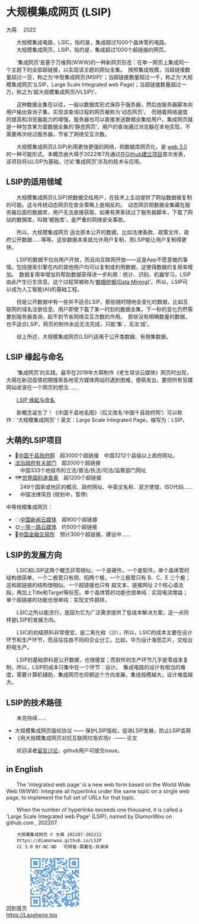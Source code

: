 大规模集成网页 (LSIP)
====================
大萌　 	2022

　　大规模集成电路，LSIC，指的是，集成超过1000个晶体管的电路。  
　　大规模集成网页，LSIP，指的是，集成超过1000个超链接的网页。  

　　‘集成网页’是基于万维网(WWW)的一种新网页形态：在单一网页上集成同一个主题下的全部超链接，以实现该主题的网址全集。　按照集成规模，当超链接数量超过一百，称之为‘中型集成网页(MSIP)’；当超链接数量超过一千，称之为‘大规模集成网页’(LSIP，Large Scale Integrated web Page)；当超链接数量超过一万，称之为‘超大规模集成网页(VLSIP)’。

　　这种数据全集在以往，一般以数据库形式保存于服务器，然后由服务器脚本向用户输出查询子集。实现该查询过程的网页被称为‘动态网页’。　而随着网络速度的提高和浏览器能力的增强，服务器也可以直接发送数据全集给用户。集成网页就是一种包含某方面数据全集的‘静态网页’，用户的查询通过浏览器在本地实现，不需要再次经过服务器，节省了网络交互次数。

　　大规模集成网页(LSIP)利用更快更强的网络，把数据库网页化，是 [web 3.0](https://cn.bing.com/search?q=web+3.0) 的一种可能形式。本概念由大萌于2022年7月通过[在Github建立项目](https://diamonwoo.github.io/LSIP/)首次发表，该项目将以LSIP为基础，讨论‘集成网页’涉及的技术与应用。


LSIP的适用领域
--------------

　　大规模集成网页(LSIP)把数据交给用户，在技术上主动提供了网站数据被复制的可能。这与传统动态网页在安全策略上是相反的。　动态网页把数据全集藏在服务器后面的数据库，用户无法直接获取，如果有黑客绕过了服务器脚本，下载了网站的数据库，叫做‘被拖库’，是严重的网络安全事故。　

　　所以，大规模集成网页 适合原本公开的数据，比如法律条款、政策文件、政府公开数据……等等。这些数据本来就允许用户复制，而LSIP能让用户复制得更快。

　　LSIP的数据不仅向用户开放，而且向互联网开放——这是App不愿意做的事情。包括搜索引擎在内的其他用户均可以复制或利用数据，这使得数据的复用率增加。　数据复用率增加将帮助数据获得进一步利用：统计、识别、机器学习，LSIP由此产生衍生信息。这个过程常被称为‘[数据挖掘(Data Mining)](https://www.zhihu.com/topic/19553534/hot)’。所以，LSIP可以成为人工智能(AI)的基础工程。

　　但是公开数据中有一些并不适合LSIP。那些随时随地会变化的数据，比如互联网的域名注册信息。用户即使下载了某一时刻的数据全集，下一秒的变化仍然需要到服务器查询，起不到节省网络交互次数的作用。　那些没有明确数量的数据，也不适合LSIP，网页的制作永远无法完成，只能‘集’，无法‘成’。

　　综上所述，大规模集成网页(LSIP)适用于公开类数据、有限集数据。


LSIP 缘起与命名
--------------

　　‘集成网页’的实践，最早在2019年大萌制作《老生常谈云媒体》网页时出现，大萌在新冠疫情初期搜索各地官方媒体网站时遇到困难，便萌发出，要把所有官媒网站收录在一个网页的想法 ……

　　[LSIP 缘起与命名](named)

　　新概念诞生了！《中国千县地名图》（后又改名‘中国千县政府网’）可以称作：‘大规模集成网页’！英文：Large Scale Integrated Page，缩写为：LSIP。


大萌的LSIP项目
-------------

+	📑[中国千县政府网](https://Laosheng.top/fuwu/qianxian)　超3000个超链接　中国3212个县级以上政府网址。
+	[法治政府有关部门](https://Laosheng.top/fuwu/fazhi)　超2000个超链接  
	　中国333个地级市的立法/普法/执法/司法/监察部门网址
+	🗺[世界国别速查表](https://Laosheng.top/ydyl/nations)　超1200个超链接  
	　249个国家或地区的概况、政府网址、中英文名称、双方使馆、ISO代码……
+	　中国法律简目 (规划中，暂停)

中等规模集成网页：

+	☁[中国新闻云媒体](https://laosheng.top/fly)　超900个超链接
+	🌞[一带一路云媒体](Laosheng.Top/ydyl/)　约500个超链接
+	💱[中国金融交易所](https://Laosheng.top/fuwu/jiaoyisuo)　预计300个超链接，建设中……


LSIP的发展方向
--------------

　　LSIC和LSIP这两个概念非常相似，一个是硬件，一个是软件。单个晶体管的结构很简单，一个二极管只有阴、阳两个极，一个三极管只有 B、C、E 三个极；这和超链接的结构很相似。一个超链接也只有 超文本、链接网址 2个核心语法段，再加上Title和Target等标签。单个晶体管的功能也很单纯：实现电流增益；单个超链接的功能也很单纯：实现文件跳转。

　　LSIC之所以能流行，是因为它为广泛需求提供了低成本解决方案，这一点同样是LSIP的发展方向。

　　LSIC的初级原料非常便宜，是二氧化硅（沙），所以，LSIC的成本主要在设计环节和生产环节，而且往往由不同的企业分工。比如，华为设计海思芯片，交给台积电生产。

　　LSIP的基础原料是公开数据，也很便宜；而软件的生产环节几乎是零成本复制，所以，LSIP的成本只集中在一个环节：设计。　集成电路的设计有相当的难度，需要计算机辅助，集成网页也将朝这个方向发展，集成规模越大，设计难度越大。


LSIP的技术路径
-------------

　　未完待续……

+	大规模集成网页版权协议	—— 保护LSIP版权，促进LSIP发展，防止LSIP滥用
+	《用大规模集成网页对抗互联网垃圾农场》	—— 论文

　　欢迎读者[留言讨论](https://xoyondo.com/mb/yY8PqZMjKUgdcpn)，github用户可提交issue。


in English
----------
　　The 'integrated web page' is a new web form based on the World Wide Web (WWW):
Integrate all hyperlinks under the same topic on a single web page, to implement the full set of URLs for that topic.

　　When the number of hyperlinks exceeds one thousand, it is called a 'Large Scale Integrated  web Page' (LSIP), named by DiamonWoo on github.com , 202207.


```
	大规模集成网页 © 大萌 202207-202212
	https://diamonwoo.github.io/LSIP
	CC 3.0 BY-NC-ND 　可转载-需署名-非演绎
```
回到首页<a href=".." title="返回老生常谈首页"><img src="../indexQR-Blue.png" /></a>  
https://Laosheng.top  
<!-- Global site tag (gtag.js) - Google Analytics -->
<script async src="https://www.googletagmanager.com/gtag/js?id=UA-179794713-1"></script>
<script>  window.dataLayer = window.dataLayer || [];
  function gtag(){dataLayer.push(arguments);}
  gtag('js', new Date());  gtag('config', 'UA-179794713-1');
</script>